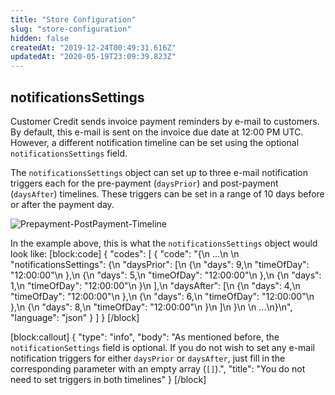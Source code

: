 ```yaml
---
title: "Store Configuration"
slug: "store-configuration"
hidden: false
createdAt: "2019-12-24T00:49:31.616Z"
updatedAt: "2020-05-19T23:09:39.823Z"
---
```

## notificationsSettings

Customer Credit sends invoice payment reminders by e-mail to customers. By default, this e-mail is sent on the invoice due date at 12:00 PM UTC. However, a different notification timeline can be set using the optional `notificationsSettings` field.

The `notificationsSettings` object can set up to three e-mail notification triggers each for the pre-payment (`daysPrior`) and post-payment (`daysAfter`) timelines. These triggers can be set in a range of 10 days before or after the payment day.

![Prepayment-PostPayment-Timeline](https://cdn.jsdelivr.net/gh/vtexdocs/dev-portal-content@readme-docs/docs/guides/Customer%20Credit%20API/05c7e7d-Prepayment-PostPayment-Timeline_14.png)

In the example above, this is what the `notificationsSettings` object would look like:
[block:code]
{
  "codes": [
    {
      "code": "{\n  ...\n  \n  \"notificationsSettings\": {\n        \"daysPrior\": [\n            {\n                \"days\": 9,\n                \"timeOfDay\": \"12:00:00\"\n            },\n            {\n                \"days\": 5,\n                \"timeOfDay\": \"12:00:00\"\n            },\n            {\n                \"days\": 1,\n                \"timeOfDay\": \"12:00:00\"\n            }\n        ],\n        \"daysAfter\": [\n            {\n                \"days\": 4,\n                \"timeOfDay\": \"12:00:00\"\n            },\n            {\n                \"days\": 6,\n                \"timeOfDay\": \"12:00:00\"\n            },\n            {\n                \"days\": 8,\n                \"timeOfDay\": \"12:00:00\"\n            }\n        ]\n    }\n  \n  ...\n}\n",
      "language": "json"
    }
  ]
}
[/block]

[block:callout]
{
  "type": "info",
  "body": "As mentioned before, the `notificationSettings` field is optional. If you do not wish to set any e-mail notification triggers for either `daysPrior` or `daysAfter`, just fill in the corresponding parameter with an empty array (`[]`).",
  "title": "You do not need to set triggers in both timelines"
}
[/block]